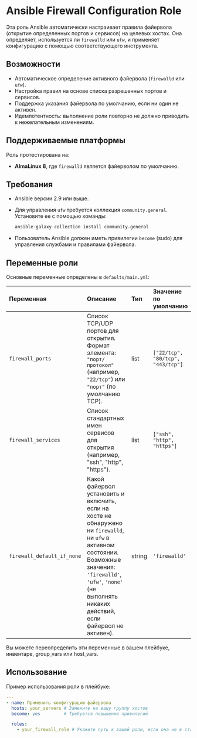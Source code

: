 # Ansible Firewall Configuration Role

Эта роль Ansible автоматически настраивает правила файервола (открытие определенных портов и сервисов) на целевых хостах. Она определяет, используется ли `firewalld` или `ufw`, и применяет конфигурацию с помощью соответствующего инструмента.

## Возможности

* Автоматическое определение активного файервола (`firewalld` или `ufw`).
* Настройка правил на основе списка разрешенных портов и сервисов.
* Поддержка указания файервола по умолчанию, если ни один не активен.
* Идемпотентность: выполнение роли повторно не должно приводить к нежелательным изменениям.

## Поддерживаемые платформы

Роль протестирована на:

* **AlmaLinux 8**, где `firewalld` является файерволом по умолчанию.

## Требования

* Ansible версии 2.9 или выше.
* Для управления `ufw` требуется коллекция `community.general`. Установите ее с помощью команды:

    ```bash
    ansible-galaxy collection install community.general
    ```

* Пользователь Ansible должен иметь привилегии `become` (sudo) для управления службами и правилами файервола.

## Переменные роли

Основные переменные определены в `defaults/main.yml`:

| Переменная                     | Описание                                                                                                | Тип   | Значение по умолчанию                |
| :----------------------------- | :-------------------------------------------------------------------------------------------------------- | :---- | :----------------------------------- |
| `firewall_ports`       | Список TCP/UDP портов для открытия. Формат элемента: `"порт/протокол"` (например, `"22/tcp"`) или `"порт"` (по умолчанию TCP). | list  | `["22/tcp", "80/tcp", "443/tcp"]`    |
| `firewall_services`    | Список стандартных имен сервисов для открытия (например, "ssh", "http", "https").                               | list  | `["ssh", "http", "https"]`           |
| `firewall_default_if_none`     | Какой файервол установить и включить, если на хосте не обнаружено ни `firewalld`, ни `ufw` в активном состоянии. Возможные значения: `'firewalld'`, `'ufw'`, `'none'` (не выполнять никаких действий, если файервол не активен).| string| `'firewalld'`|

Вы можете переопределить эти переменные в вашем плейбуке, инвентаре, group\_vars или host\_vars.

## Использование

Пример использования роли в плейбуке:

```yaml
---
- name: Применить конфигурацию файервола
  hosts: your_servers # Замените на вашу группу хостов
  become: yes         # Требуется повышение привилегий

  roles:
    - your_firewall_role # Укажите путь к вашей роли, если она не в стандартном месте
